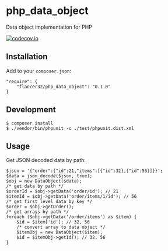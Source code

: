 # php_data_object
Data object implementation for PHP

[![codecov.io](https://codecov.io/github/flancer32/php_data_object/coverage.svg?branch=master)](https://codecov.io/github/flancer32/php_data_object?branch=master)


## Installation

Add to your `composer.json`:

    "require": {
        "flancer32/php_data_object": "0.1.0"
    }


## Development

    $ composer install
    $ ./vendor/bin/phpunit -c ./test/phpunit.dist.xml


## Usage

Get JSON decoded data by path:

    $json = '{"order":{"id":21,"items":[{"id":32},{"id":56}]}}';
    $data = json_decode($json, true);
    $obj = new DataObject($data);
    /* get data by path */
    $orderId = $obj->getData('order/id'); // 21
    $itemId = $obj->getData('order/items/1/id'); // 56
    /* get first level data by key */
    $order = $obj->getOrder();
    /* get arrays by path */
    foreach ($obj->getData('/order/items') as $item) {
        $id = $item['id']; // 32, 56
        /* convert array to data object */
        $itemObj = new DataObject($item);
        $id = $itemObj->getId(); // 32, 56
    }